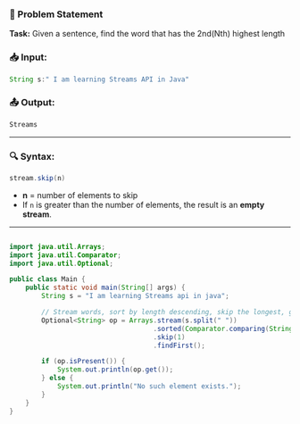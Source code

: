 ### 🧩 Problem Statement

**Task:**
Given a sentence, find the word that has the
2nd(Nth) highest length

### 📥 Input:

```java
String s:" I am learning Streams API in Java"
```

### 📤 Output:

```java
Streams
```

---

### 🔍 Syntax:

```java
stream.skip(n)
```

* **n** = number of elements to skip
* If `n` is greater than the number of elements, the result is an **empty stream**.

---


``` java

import java.util.Arrays;
import java.util.Comparator;
import java.util.Optional;

public class Main {
    public static void main(String[] args) {
        String s = "I am learning Streams api in java";

        // Stream words, sort by length descending, skip the longest, get the second longest
        Optional<String> op = Arrays.stream(s.split(" "))
                                    .sorted(Comparator.comparing(String::length).reversed())
                                    .skip(1)
                                    .findFirst();

        if (op.isPresent()) {
            System.out.println(op.get());
        } else {
            System.out.println("No such element exists.");
        }
    }
}

```
